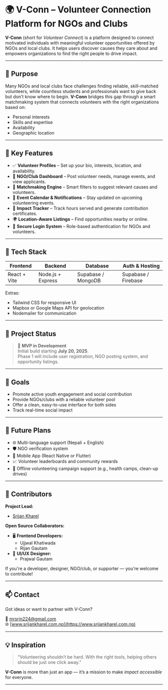 # 🌍 V-Conn – Volunteer Connection Platform for NGOs and Clubs

**V-Conn** (short for *Volunteer Connect*) is a platform designed to connect motivated individuals with meaningful volunteer opportunities offered by NGOs and local clubs. It helps users discover causes they care about and empowers organizations to find the right people to drive impact.

---

## 🚀 Purpose

Many NGOs and local clubs face challenges finding reliable, skill-matched volunteers, while countless students and professionals want to give back but don’t know where to begin. **V-Conn** bridges this gap through a smart matchmaking system that connects volunteers with the right organizations based on:

- Personal interests  
- Skills and expertise  
- Availability  
- Geographic location  

---

## 🔑 Key Features

- ✅ **Volunteer Profiles** – Set up your bio, interests, location, and availability.
- 🏢 **NGO/Club Dashboard** – Post volunteer needs, manage events, and view applicants.
- 🤝 **Matchmaking Engine** – Smart filters to suggest relevant causes and volunteers.
- 📅 **Event Calendar & Notifications** – Stay updated on upcoming volunteering events.
- 🧾 **Impact Tracker** – Track hours served and generate contribution certificates.
- 🌍 **Location-Aware Listings** – Find opportunities nearby or online.
- 🔐 **Secure Login System** – Role-based authentication for NGOs and volunteers.

---

## 🧱 Tech Stack

| Frontend         | Backend          | Database           | Auth & Hosting       |
|------------------|------------------|--------------------|----------------------|
| React + Vite     | Node.js + Express| Supabase / MongoDB | Supabase / Firebase  |

Extras:
- Tailwind CSS for responsive UI  
- Mapbox or Google Maps API for geolocation  
- Nodemailer for communication  

---

## 🌱 Project Status

> 🚧 **MVP in Development**  
Initial build starting **July 20, 2025**.  
Phase 1 will include user registration, NGO posting system, and opportunity listings.

---

## 🎯 Goals

- Promote active youth engagement and social contribution  
- Provide NGOs/clubs with a reliable volunteer pool  
- Offer a clean, easy-to-use interface for both sides  
- Track real-time social impact  

---

## 🔮 Future Plans

- 🌐 Multi-language support (Nepali + English)  
- 🛡️ NGO verification system  
- 📲 Mobile App (React Native or Flutter)  
- 📈 Volunteer leaderboards and community rewards  
- 📎 Offline volunteering campaign support (e.g., health camps, clean-up drives)  

---

## 🙌 Contributors

**Project Lead:**  
- [Srijan Kharel](https://www.srijankharel.com.np)

**Open Source Collaborators:**  
- 🖥️ **Frontend Developers:**  
  - Ujjwal Khatiwada  
  - Rijan Gautam  
- 🎨 **UI/UX Designer:**  
  - Prajwal Gautam

If you're a developer, designer, NGO/club, or supporter — you're welcome to contribute!

---

## 📫 Contact

Got ideas or want to partner with V-Conn?

📧 mrsrjn224@gmail.com  
🌐 [www.srijankharel.com.np](https://www.srijankharel.com.np)

---

## 💡 Inspiration

> “Volunteering shouldn’t be hard. With the right tools, helping others should be just one click away.”

**V-Conn** is more than just an app — it’s a mission to make *impact accessible* for everyone.

---
